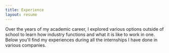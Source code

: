 ```yaml
---
title: Experience
layout: resume
---
```


Over the years of my academic career, I explored various options outside of school to learn how industry functions and what it is like to work in one. Below you'll find my experiences during all the internships I have done in various companies. 
